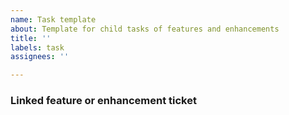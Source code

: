 ```yaml
---
name: Task template
about: Template for child tasks of features and enhancements
title: ''
labels: task
assignees: ''

---
```


### Linked feature or enhancement ticket
